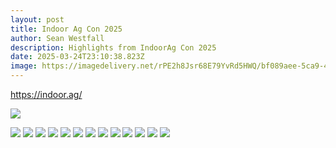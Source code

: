 ```yaml
---
layout: post
title: Indoor Ag Con 2025
author: Sean Westfall
description: Highlights from IndoorAg Con 2025
date: 2025-03-24T23:10:38.823Z
image: https://imagedelivery.net/rPE2h8Jsr68E79YvRd5HWQ/bf089aee-5ca9-4dde-9020-e02869ef8f00/public
---
```

<https://indoor.ag/>

[](https://indoor.ag/)

![](https://hungerunited.s3.us-east-2.amazonaws.com/blog/indooragcon2025/IMG_6020.png)

![](https://hungerunited.s3.us-east-2.amazonaws.com/blog/indooragcon2025/IMG_6021.png)
![](https://hungerunited.s3.us-east-2.amazonaws.com/blog/indooragcon2025/IMG_6022.png)
![](https://hungerunited.s3.us-east-2.amazonaws.com/blog/indooragcon2025/IMG_6023.png)
![](https://hungerunited.s3.us-east-2.amazonaws.com/blog/indooragcon2025/IMG_6024.png)
![](https://hungerunited.s3.us-east-2.amazonaws.com/blog/indooragcon2025/IMG_6025.png)
![](https://hungerunited.s3.us-east-2.amazonaws.com/blog/indooragcon2025/IMG_6026.png)
![](https://hungerunited.s3.us-east-2.amazonaws.com/blog/indooragcon2025/IMG_6027.png)
![](https://hungerunited.s3.us-east-2.amazonaws.com/blog/indooragcon2025/IMG_6028.png)
![](https://hungerunited.s3.us-east-2.amazonaws.com/blog/indooragcon2025/IMG_6029.png)
![](https://hungerunited.s3.us-east-2.amazonaws.com/blog/indooragcon2025/IMG_6030.png)
![](https://hungerunited.s3.us-east-2.amazonaws.com/blog/indooragcon2025/IMG_6031.png)
![](https://hungerunited.s3.us-east-2.amazonaws.com/blog/indooragcon2025/IMG_6032.png)
![](https://hungerunited.s3.us-east-2.amazonaws.com/blog/indooragcon2025/IMG_6033.png)
